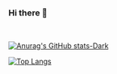 ### Hi there 👋

 <div style="display: inline-block"><br>
 
 [![Anurag's GitHub stats-Dark](https://github-readme-stats-git-masterrstaa-rickstaa.vercel.app/api?username=kelmendes&show_icons=true&theme=dark#gh-dark-mode-only)](https://github.com/anuraghazra/github-readme-stats#gh-dark-mode-only)
 
 [![Top Langs](https://github-readme-stats.vercel.app/api/top-langs/?username=kelmendes&layout=compact)](https://github.com/anuraghazra/github-readme-stats)
 
 </div>
